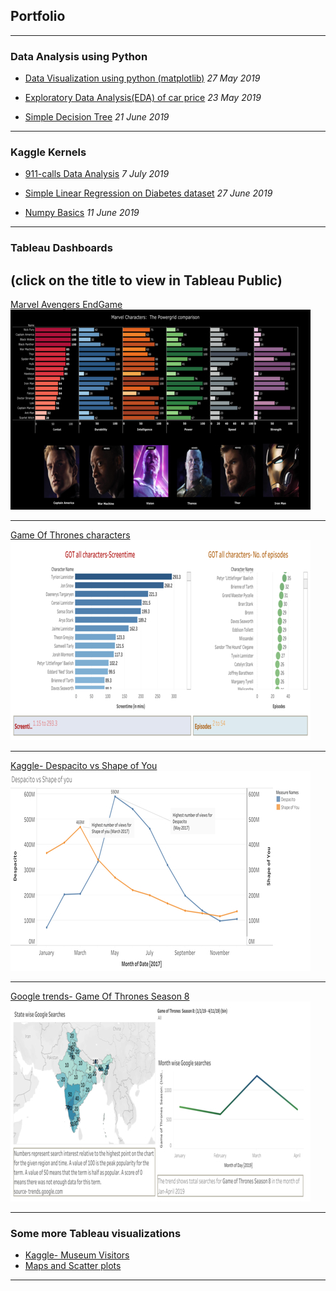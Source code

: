 ## Portfolio

---


### Data Analysis using Python
- [Data Visualization using python (matplotlib)](https://github.com/beingshivam/Data_Analysis/blob/master/Data_visualization_in_python.ipynb) _27 May 2019_

- [Exploratory Data Analysis(EDA) of car price](https://github.com/beingshivam/Data_Analysis/blob/master/EDA_car_price.ipynb) _23 May 2019_


- [Simple Decision Tree](https://github.com/beingshivam/Data_Analysis/blob/master/ML_Simple_Decision_Tree_Model.ipynb) _21 June 2019_

---

### Kaggle Kernels
- [911-calls Data Analysis](https://www.kaggle.com/shivamahirao/911-calls)    _7 July 2019_

- [Simple Linear Regression on Diabetes dataset](https://www.kaggle.com/shivamahirao/diabetes-lr) _27 June 2019_

- [Numpy Basics](https://www.kaggle.com/shivamahirao/numpy-basics) _11 June 2019_


---

### Tableau Dashboards 
(click on the title to view in Tableau Public)
---
[Marvel Avengers EndGame](https://public.tableau.com/profile/shivamahirao#!/vizhome/Marvel-AvengersEndgame/Dashboard1)
<img src="images/Marvels.jpg?raw=true"/>

---
[Game Of Thrones characters](https://public.tableau.com/profile/shivamahirao#!/vizhome/GOTallcharactersAnalysis/Dashboard3)
<img src="images/GOT all characters.jpg?raw=true"/>

---
[Kaggle- Despacito vs Shape of You](https://public.tableau.com/profile/shivamahirao#!/vizhome/DespacitovsShapeofYouwhogotmoreviews/DespacitovsShapeofyou)
<img src="images/kaggle_Despacito.jpg?raw=true"/>

---
[Google trends- Game Of Thrones Season 8](https://public.tableau.com/profile/shivamahirao#!/vizhome/GameofthronesSeason8GoogleSearchesjan-april2019/GameofThrones)
<img src="images/GOT_trends.jpg?raw=true"/>

---

### Some more Tableau visualizations

- [Kaggle- Museum Visitors](https://public.tableau.com/profile/shivamahirao#!/vizhome/Kaggle-MuseumVisitorsDashboard/MusueumDashboard)
- [Maps and Scatter plots](https://public.tableau.com/profile/shivamahirao#!/vizhome/Dashboard-MapsandScatterplots_15544051999590/Dashboard1)


---


